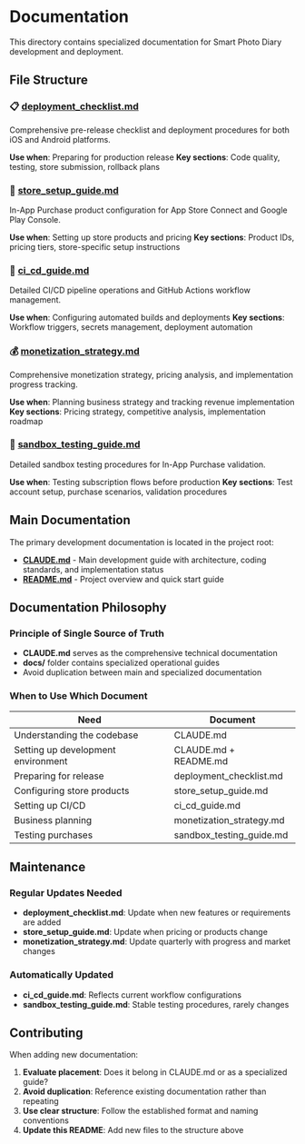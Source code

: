 # Documentation

This directory contains specialized documentation for Smart Photo Diary development and deployment.

## File Structure

### 📋 [deployment_checklist.md](deployment_checklist.md)
Comprehensive pre-release checklist and deployment procedures for both iOS and Android platforms.

**Use when**: Preparing for production release
**Key sections**: Code quality, testing, store submission, rollback plans

### 🏪 [store_setup_guide.md](store_setup_guide.md)
In-App Purchase product configuration for App Store Connect and Google Play Console.

**Use when**: Setting up store products and pricing
**Key sections**: Product IDs, pricing tiers, store-specific setup instructions

### 🚀 [ci_cd_guide.md](ci_cd_guide.md)
Detailed CI/CD pipeline operations and GitHub Actions workflow management.

**Use when**: Configuring automated builds and deployments
**Key sections**: Workflow triggers, secrets management, deployment automation

### 💰 [monetization_strategy.md](monetization_strategy.md)
Comprehensive monetization strategy, pricing analysis, and implementation progress tracking.

**Use when**: Planning business strategy and tracking revenue implementation
**Key sections**: Pricing strategy, competitive analysis, implementation roadmap

### 🧪 [sandbox_testing_guide.md](sandbox_testing_guide.md)
Detailed sandbox testing procedures for In-App Purchase validation.

**Use when**: Testing subscription flows before production
**Key sections**: Test account setup, purchase scenarios, validation procedures

## Main Documentation

The primary development documentation is located in the project root:

- **[CLAUDE.md](../CLAUDE.md)** - Main development guide with architecture, coding standards, and implementation status
- **[README.md](../README.md)** - Project overview and quick start guide

## Documentation Philosophy

### Principle of Single Source of Truth
- **CLAUDE.md** serves as the comprehensive technical documentation
- **docs/** folder contains specialized operational guides
- Avoid duplication between main and specialized documentation

### When to Use Which Document

| Need | Document |
|------|----------|
| Understanding the codebase | CLAUDE.md |
| Setting up development environment | CLAUDE.md + README.md |
| Preparing for release | deployment_checklist.md |
| Configuring store products | store_setup_guide.md |
| Setting up CI/CD | ci_cd_guide.md |
| Business planning | monetization_strategy.md |
| Testing purchases | sandbox_testing_guide.md |

## Maintenance

### Regular Updates Needed
- **deployment_checklist.md**: Update when new features or requirements are added
- **store_setup_guide.md**: Update when pricing or products change
- **monetization_strategy.md**: Update quarterly with progress and market changes

### Automatically Updated
- **ci_cd_guide.md**: Reflects current workflow configurations
- **sandbox_testing_guide.md**: Stable testing procedures, rarely changes

## Contributing

When adding new documentation:

1. **Evaluate placement**: Does it belong in CLAUDE.md or as a specialized guide?
2. **Avoid duplication**: Reference existing documentation rather than repeating
3. **Use clear structure**: Follow the established format and naming conventions
4. **Update this README**: Add new files to the structure above